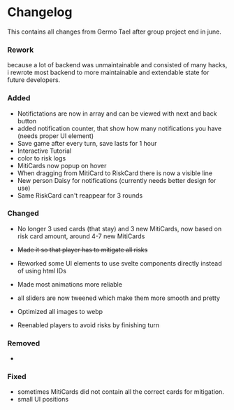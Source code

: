 # Changelog

This contains all changes from Germo Tael after group project end in june.

### Rework

because a lot of backend was unmaintainable and consisted of many hacks, i rewrote most backend to more maintainable and extendable state for future developers.

### Added

- Notifictations are now in array and can be viewed with next and back button
- added notification counter, that show how many notifications you have (needs proper UI element)
- Save game after every turn, save lasts for 1 hour
- Interactive Tutorial
- color to risk logs
- MitiCards now popup on hover
- When dragging from MitiCard to RiskCard there is now a visible line
- New person Daisy for notifications (currently needs better design for use)
- Same RiskCard can't reappear for 3 rounds

### Changed

- No longer 3 used cards (that stay) and 3 new MitiCards, now based on risk card amount, around 4-7 new MitiCards 
- ~~Made it so that player has to mitigate all risks~~
- Reworked some UI elements to use svelte components directly instead of using html IDs
- Made most animations more reliable
- all sliders are now tweened which make them more smooth and pretty
- Optimized all images to webp


- Reenabled players to avoid risks by finishing turn

### Removed

- 

### Fixed

- sometimes MitiCards did not contain all the correct cards for mitigation.
- small UI positions